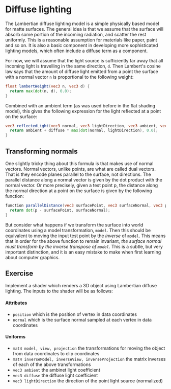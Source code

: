 # Diffuse lighting

The Lambertian diffuse lighting model is a simple physically based model for matte surfaces. The general idea is that we assume that the surface will absorb some portion of the incoming radiation, and scatter the rest uniformly. This is a reasonable assumption for materials like paper, paint and so on. It is also a basic component in developing more sophisticated lighting models, which often include a diffuse term as a component.

For now, we will assume that the light source is sufficiently far away that all incoming light is travelling in the same direction, `d`. Then Lambert's cosine law says that the amount of diffuse light emitted from a point the surface with a normal vector `n` is proportional to the following weight:

```glsl
float lambertWeight(vec3 n, vec3 d) {
  return max(dot(n, d), 0.0);
}
```

Combined with an ambient term (as was used before in the flat shading model), this gives the following expression for the light reflected at a point on the surface:

```glsl
vec3 reflectedLight(vec3 normal, vec3 lightDirection, vec3 ambient, vec3 diffuse) {
  return ambient + diffuse * max(dot(normal, lightDirection), 0.0);
}
```

## Transforming normals

One slightly tricky thing about this formula is that makes use of normal vectors.  Normal vectors, unlike points, are what are called dual vectors.  That is they encode planes parallel to the surface, not directions.  The parallel distance along a normal vector is given by the dot product with the normal vector. Or more precisely, given a test point p, the distance along the normal direction at a point on the surface is given by the following function:

```glsl
function parallelDistance(vec3 surfacePoint, vec3 surfaceNormal, vec3 p) {
  return dot(p - surfacePoint, surfaceNormal);
}
```

But consider what happens if we transform the surface into world coordinates using a model transformation, `model`.  Then this should be equivalent to moving the input test point by the *inverse* of `model`.  This means that in order for the above function to remain invariant, *the surface normal must transform by the inverse transpose of `model`*.  This is a subtle, but very important distinction, and it is an easy mistake to make when first learning about computer graphics.

## Exercise

Implement a shader which renders a 3D object using Lambertian diffuse lighting. The inputs to the shader will be as follows:

#### Attributes

* `position` which is the position of vertex in data coordinates
* `normal` which is the surface normal sampled at each vertex in data coordinates

#### Uniforms

* `mat4 model, view, projection` the transformations for moving the object from data coordinates to clip coordinates
* `mat4 inverseModel, inverseView, inverseProjection` the matrix inverses of each of the above transformations
* `vec3 ambient` the ambinet light coefficient
* `vec3 diffuse` the diffuse light coefficient
* `vec3 lightDirection` the direction of the point light source (normalized)